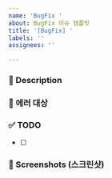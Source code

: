 ```yaml
---
name: 'BugFix '
about: BugFix 이슈 템플릿
title: '[BugFix] '
labels: ''
assignees: ''

---
```


### 📌 Description
<!-- 어떤 버그/에러인지 설명해주세요. -->

###  🐞 에러 대상
<!-- 에러가 어디서 났는지 적어주세요. -->

### ✅ TODO 
<!-- 에러/버그 수정항목들을 적어주세요. -->
- [ ] 

### 📸 Screenshots (스크린샷)
<!-- 필요하다면 스크린샷을 첨부 -->
